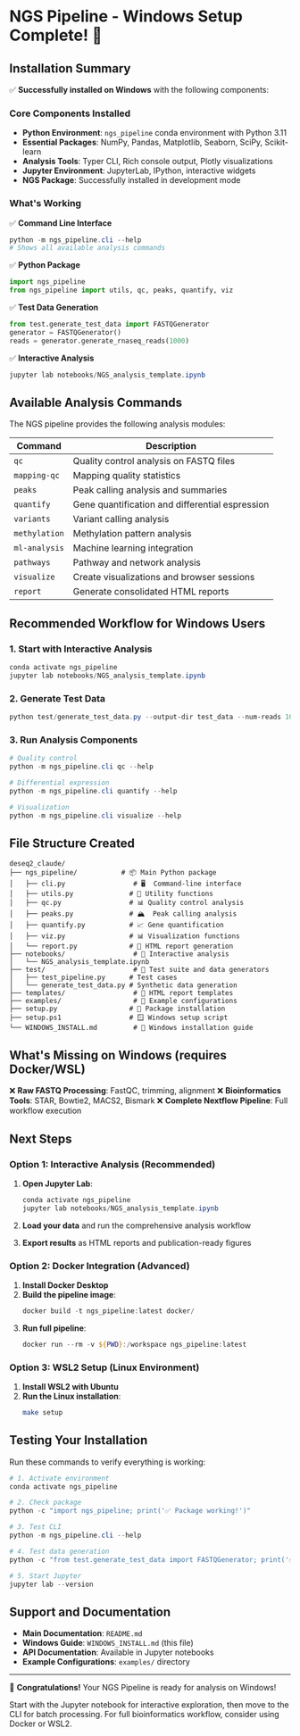 # NGS Pipeline - Windows Setup Complete! 🎉

## Installation Summary

✅ **Successfully installed on Windows** with the following components:

### Core Components Installed
- **Python Environment**: `ngs_pipeline` conda environment with Python 3.11
- **Essential Packages**: NumPy, Pandas, Matplotlib, Seaborn, SciPy, Scikit-learn
- **Analysis Tools**: Typer CLI, Rich console output, Plotly visualizations
- **Jupyter Environment**: JupyterLab, IPython, interactive widgets
- **NGS Package**: Successfully installed in development mode

### What's Working
✅ **Command Line Interface**
```powershell
python -m ngs_pipeline.cli --help
# Shows all available analysis commands
```

✅ **Python Package**
```python
import ngs_pipeline
from ngs_pipeline import utils, qc, peaks, quantify, viz
```

✅ **Test Data Generation**
```python
from test.generate_test_data import FASTQGenerator
generator = FASTQGenerator()
reads = generator.generate_rnaseq_reads(1000)
```

✅ **Interactive Analysis**
```powershell
jupyter lab notebooks/NGS_analysis_template.ipynb
```

## Available Analysis Commands

The NGS pipeline provides the following analysis modules:

| Command | Description |
|---------|-------------|
| `qc` | Quality control analysis on FASTQ files |
| `mapping-qc` | Mapping quality statistics |
| `peaks` | Peak calling analysis and summaries |
| `quantify` | Gene quantification and differential espression |
| `variants` | Variant calling analysis |
| `methylation` | Methylation pattern analysis |
| `ml-analysis` | Machine learning integration |
| `pathways` | Pathway and network analysis |
| `visualize` | Create visualizations and browser sessions |
| `report` | Generate consolidated HTML reports |

## Recommended Workflow for Windows Users

### 1. **Start with Interactive Analysis**
```powershell
conda activate ngs_pipeline
jupyter lab notebooks/NGS_analysis_template.ipynb
```

### 2. **Generate Test Data**
```powershell
python test/generate_test_data.py --output-dir test_data --num-reads 10000
```

### 3. **Run Analysis Components**
```powershell
# Quality control
python -m ngs_pipeline.cli qc --help

# Differential expression
python -m ngs_pipeline.cli quantify --help

# Visualization
python -m ngs_pipeline.cli visualize --help
```

## File Structure Created

```
deseq2_claude/
├── ngs_pipeline/           # 📦 Main Python package
│   ├── cli.py                 # 🖥️  Command-line interface
│   ├── utils.py              # 🔧 Utility functions
│   ├── qc.py                 # 📊 Quality control analysis
│   ├── peaks.py              # 🏔️  Peak calling analysis
│   ├── quantify.py           # 📈 Gene quantification
│   ├── viz.py                # 📊 Visualization functions
│   └── report.py             # 📄 HTML report generation
├── notebooks/                 # 📓 Interactive analysis
│   └── NGS_analysis_template.ipynb
├── test/                      # 🧪 Test suite and data generators
│   ├── test_pipeline.py      # Test cases
│   └── generate_test_data.py # Synthetic data generation
├── templates/                 # 📄 HTML report templates
├── examples/                  # 📝 Example configurations
├── setup.py                  # 🔧 Package installation
├── setup.ps1                 # 🪟 Windows setup script
└── WINDOWS_INSTALL.md         # 📖 Windows installation guide
```

## What's Missing on Windows (requires Docker/WSL)

❌ **Raw FASTQ Processing**: FastQC, trimming, alignment
❌ **Bioinformatics Tools**: STAR, Bowtie2, MACS2, Bismark
❌ **Complete Nextflow Pipeline**: Full workflow execution

## Next Steps

### Option 1: Interactive Analysis (Recommended)
1. **Open Jupyter Lab**:
   ```powershell
   conda activate ngs_pipeline
   jupyter lab notebooks/NGS_analysis_template.ipynb
   ```

2. **Load your data** and run the comprehensive analysis workflow

3. **Export results** as HTML reports and publication-ready figures

### Option 2: Docker Integration (Advanced)
1. **Install Docker Desktop**
2. **Build the pipeline image**:
   ```powershell
   docker build -t ngs_pipeline:latest docker/
   ```
3. **Run full pipeline**:
   ```powershell
   docker run --rm -v ${PWD}:/workspace ngs_pipeline:latest
   ```

### Option 3: WSL2 Setup (Linux Environment)
1. **Install WSL2 with Ubuntu**
2. **Run the Linux installation**:
   ```bash
   make setup
   ```

## Testing Your Installation

Run these commands to verify everything is working:

```powershell
# 1. Activate environment
conda activate ngs_pipeline

# 2. Check package
python -c "import ngs_pipeline; print('✅ Package working!')"

# 3. Test CLI
python -m ngs_pipeline.cli --help

# 4. Test data generation
python -c "from test.generate_test_data import FASTQGenerator; print('✅ Test data generator working!')"

# 5. Start Jupyter
jupyter lab --version
```

## Support and Documentation

- **Main Documentation**: `README.md`
- **Windows Guide**: `WINDOWS_INSTALL.md` (this file)
- **API Documentation**: Available in Jupyter notebooks
- **Example Configurations**: `examples/` directory

---

🎉 **Congratulations!** Your NGS Pipeline is ready for analysis on Windows!

Start with the Jupyter notebook for interactive exploration, then move to the CLI for batch processing. For full bioinformatics workflow, consider using Docker or WSL2.
